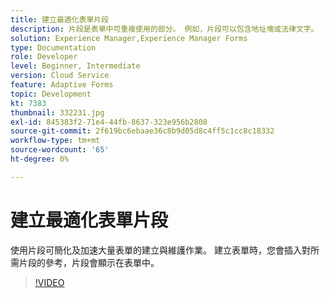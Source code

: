```yaml
---
title: 建立最適化表單片段
description: 片段是表單中可重複使用的部分。 例如，片段可以包含地址塊或法律文字。
solution: Experience Manager,Experience Manager Forms
type: Documentation
role: Developer
level: Beginner, Intermediate
version: Cloud Service
feature: Adaptive Forms
topic: Development
kt: 7383
thumbnail: 332231.jpg
exl-id: 845383f2-71e4-44fb-8637-323e956b2808
source-git-commit: 2f619bc6ebaae36c8b9d05d8c4ff5c1cc8c18332
workflow-type: tm+mt
source-wordcount: '65'
ht-degree: 0%

---
```


# 建立最適化表單片段

使用片段可簡化及加速大量表單的建立與維護作業。 建立表單時，您會插入對所需片段的參考，片段會顯示在表單中。

>[!VIDEO](https://video.tv.adobe.com/v/332231?quality=12&learn=on)
